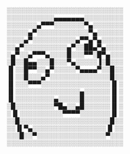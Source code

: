 ░░░░░░░░░░░░░░░░░░░░░░░░░░░
░░░░░░░░░░░▄▄▄▄▄▄▄░░░░░░░░░
░░░░░░░▄▀▀▀░░░░░░░▀▄░░░░░░░
░░░░░▄▀░░░░░░░░░░░░▀▄░░░░░░
░░░░▄▀░░░░░░░░░░▄▀▀▄▀▄░░░░░
░░▄▀░░░░░░░░░░▄▀░░██▄▀▄░░░░
░▄▀░░▄▀▀▀▄░░░░█░░░▀▀░█▀▄░░░
░█░░█▄▄░░░█░░░▀▄░░░░░▐░█░░░
▐▌░░█▀▀░░▄▀░░░░░▀▄▄▄▄▀░░█░░
▐▌░░█░░░▄▀░░░░░░░░░░░░░░█░░
▐▌░░░▀▀▀░░░░░░░░░░░░░░░░▐▌░
▐▌░░░░░░░░░░░░░░░▄░░░░░░▐▌░
▐▌░░░░░░░░░▄░░░░░█░░░░░░▐▌░
░█░░░░░░░░░▀█▄░░▄█░░░░░░▐▌░
░▐▌░░░░░░░░░░▀▀▀▀░░░░░░░▐▌░
░░█░░░░░░░░░░░░░░░░░░░░░█░░
░░▐▌▀▄░░░░░░░░░░░░░░░░░▐▌░░
░░░█░░▀░░░░░░░░░░░░░░░░▀░░░
░░░░░░░░░░░░░░░░░░░░░░░░░░░
<!---
JuanFDJ73/JuanFDJ73 is a ✨ special ✨ repository because its `README.md` (this file) appears on your GitHub profile.
You can click the Preview link to take a look at your changes.
--->

